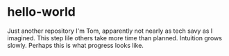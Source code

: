 # hello-world
Just another repository
I'm Tom, apparently not nearly as tech savy as I imagined.  This step lile others take more time than planned.
Intuition grows slowly.  Perhaps this is what progress looks like.
